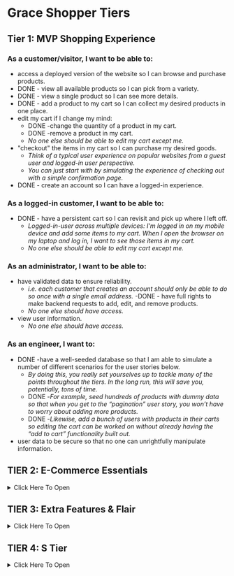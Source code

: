 # Grace Shopper Tiers

## Tier 1: MVP Shopping Experience

### As a customer/visitor, I want to be able to:

- access a deployed version of the website so I can browse and purchase products.
- DONE - view all available products so I can pick from a variety.
- DONE - view a single product so I can see more details.
- DONE - add a product to my cart so I can collect my desired products in one place.
- edit my cart if I change my mind:
  - DONE -change the quantity of a product in my cart.
  - DONE -remove a product in my cart.
  - _No one else should be able to edit my cart except me._
- "checkout" the items in my cart so I can purchase my desired goods.
  - _Think of a typical user experience on popular websites from a guest user and logged-in user perspective._
  - _You can just start with by simulating the experience of checking out with a simple confirmation page._
- DONE - create an account so I can have a logged-in experience.

### As a logged-in customer, I want to be able to:

- DONE - have a persistent cart so I can revisit and pick up where I left off.
  - _Logged-in-user across multiple devices: I'm logged in on my mobile device and add some items to my cart. When I open the browser on my laptop and log in, I want to see those items in my cart._
  - _No one else should be able to edit my cart except me._

### As an administrator, I want to be able to:

- have validated data to ensure reliability.
  - _i.e. each customer that creates an account should only be able to do so once with a single email address._
    -DONE - have full rights to make backend requests to add, edit, and remove products.
  - _No one else should have access._
- view user information.
  - _No one else should have access._

### As an engineer, I want to:

- DONE -have a well-seeded database so that I am able to simulate a number of different scenarios for the user stories below.
  - _By doing this, you really set yourselves up to tackle many of the points throughout the tiers. In the long run, this will save you, potentially, tons of time._
  - DONE -_For example, seed hundreds of products with dummy data so that when you get to the “pagination” user story, you won’t have to worry about adding more products._
  - DONE -_Likewise, add a bunch of users with products in their carts so editing the cart can be worked on without already having the “add to cart” functionality built out._
- user data to be secure so that no one can unrightfully manipulate information.

## TIER 2: E-Commerce Essentials

<details><summary>Click Here To Open</summary>

### As a customer, I want to be able to:

- see all products that belong to a certain category.
  - _Keep this simple. For example, a product can only belong to one category._
- explore an aesthetically pleasing website so I can easily navigate around and enjoy the experience (UI/UX).
  - _This includes front-end data validations. For example, if certain fields of a form are required and must be in a specific format, this is obvious to the user._
- have a persistent cart so I can revisit and pick up where I left off.
  - _There are two more experiences to consider here. Explore your favorite websites to see what the intended behavior is for the following cases:_
    - **Guest-only:** I don't want to create an account, but I want my cart to persist between browser refreshes.
      - Look into front-end storage for this one.
    - **Guest-to-logged-in-user:** Initially, I'm not logged in, and I add items to my cart. When I eventually log in, I want to see those same items I added when I was logged in still in my cart, in addition to the items I may have had in my cart from a previous logged in session.

### As a logged-in customer, I want to be able to:

- see my order history so I can remember my previously purchased items and their prices at the time of purchase.
- view and edit my user profile so I can update my information when necessary.
- log in through third-party authentication so I can avoid creating an account specific to the website.
  - _For example, Google OAuth._

### As an administrator, I want to be able to:

- allow customers to have a variety of payment method options in order to increase checkout conversion.
  - _Begin by integrating Stripe, and, if interested, dive into integrating PayPal, Venmo, Braintree, or Bitcoin._
- DONE - edit products and manage users through a dashboard so I can easily make changes and assessments as necessary.

### As an engineer, I want:

- [continuous integration and delivery (deployment)](https://www.atlassian.com/continuous-delivery/continuous-integration) of the codebase so that there are lower rates of release failure.

</details>

## TIER 3: Extra Features & Flair

<details><summary>Click Here To Open</summary>

### As an administrator, I want to be able to:

- ensure accurate product inventory so that we can be sure only available products are sold.
  - _For example, when a customer purchases an item, the quantity available is appropriately deducted._
  - _Likewise, if a customer attempts to purchase a higher quantity of an item that is available, they will be alerted/notified that there isn't enough inventory._
- offer customers discounts through promo codes so that we can incentivize purchases.

### As a customer, I want to be able to:

#### Receive Notifications

- receive an email confirmation when placing an order so that I can easily reference it when needed without visiting my account.
- be notified when certain events occur so that I am informed of my actions.
  - _For example, when I add a product to my cart, there is a toast notification that pops up in the corner of the page with an appropriate message for that action._

#### Have A Seamless Experience

- navigate the website successfully regardless of whether or not I am handicapped so that my experience isn't hampered.
  - _This is a great opportunity to dive into ADA Compliance (screen-reader friendliness, keyboard navigation, colorblind-friendly, etc.)._
  - _[A11y Checklist](https://a11yproject.com/checklist)_
- view a display to know when content is loading or there is an error so that I can manage my expectations.
  - _For example, loading spinners while the frontend is waiting for a backend response._
  - _As a customer, if I visit a product page that doesn't exist, notify me that it doesn't and bring me to all products. Likewise, if I visit a page that outright doesn't exist, navigate me to the landing page._

#### Have A User-Friendly Experience

- filter through all products.
  - _This is an opportunity to dive into a "search" input field. You can filter all products using vanilla JavaScript, or look into Algolia (search-as-a-service)._
- browse through all products in a digestible way so that I am not overwhelmed with an endless list of products.
  - _Dive into pagination here!_
  - _This goes back to the initial seed in Tier 1. If you have a database seeded with thousands of products, there shouldn't be any blockers in order to tackle this user story. It also begs the question of whether we should fetch all of the products from the database or limit the response in intervals (e.g. 25 at a time) and show more only through a user action (e.g. clicking a “Next”/”Show More” button)._
  - _Keep in mind, if you already have the product filter feature built out, can you get pagination to work on the results as well?_
- view featured products so that I can get inspiration.
  - _For example, display the five most purchased products within a given period of time (i.e. yesterday or last week), or the most recently added products._
- add products to a wishlist so that I can differentiate products I would like to purchase now (cart) versus products I might be interested in purchasing in the future (wishlist).

</details>

## TIER 4: S Tier

<details><summary>Click Here To Open</summary>

### As a customer, I want to be able to:

- post products to my social media accounts so that I can share with my friends/followers.
  - _For example, integrating Facebook to create a post of a product's name, description, photo and link._
- receive recommended products so that I can have a customized user experience and get inspiration.
  - _For example, based on products viewed (similar products; matching "tags")._
- feel like the website experience is customized for my native language.
  - **Internationalization (i19n)**
    - _The process of designing and building an application to facilitate localization. The main concern is that applications can be adapted to various languages and regions without engineering changes._
  - **Localization (i10n)**
    - _The cultural and linguistic adaptation of an internationalized application to two or more culturally-distinct markets._
    - _For example, the website while the main language of the United States and United Kingdom is English, the currency ($ vs. £) and date format (12/31/2020 vs. 31/12/2020) vary._
  - _[Mozilla Internationalization & Localization Guidelines](https://www-archive.mozilla.org/docs/reflist/i18n/)_

### As an administrator, I want to be able to:

- visualize relevant KPIs (key performance indicators) in the admin dashboard so that I can make educated business decisions.
  - _For example, a line graph of total sales over time._

### As a CEO/CTO, I want:

- the website to allow for multi tenancy so that we can potentially white label the application and allow users to create "shops."
  - _Think Etsy and Amazon, where the sellers can have their own "shops" within the platforms._

</details>
